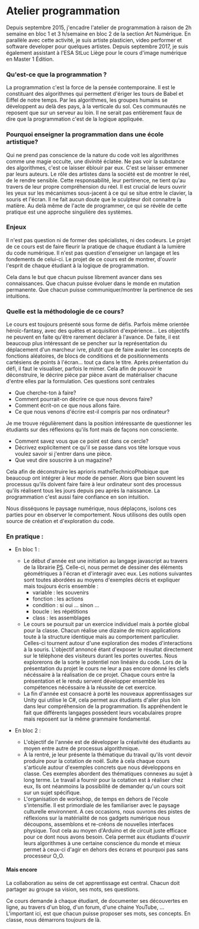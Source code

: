 # Atelier programmation

Depuis septembre 2015, j'encadre l'atelier de programmation à raison de 2h semaine en bloc 1 et 3 h/semaine en bloc 2 de la section Art Numérique. En parallèle avec cette activité, je suis artiste plasticien, video performer et software developer pour quelques artistes. Depuis septembre 2017, je suis également assistant à l'ESA StLuc Liège pour le cours d'image numérique en Master 1 Édition. 

### Qu'est-ce que la programmation ?

La programmation c'est la force de la pensée contemporaine. Il est le constituant des algorithmes qui permettent d'ériger les tours de Babel et Eiffel de notre temps. Par les algorithmes, les groupes humains se développent au delà des pays, à la verticale du sol. Ces communautés ne reposent que sur un serveur au loin. 
Il ne serait pas entièrement faux de dire que la programmation c'est de la logique appliquée. 

### Pourquoi enseigner la programmation dans une école artistique?

Qui ne prend pas conscience de la nature du code voit les algorithmes comme une magie occulte, une divinité éclatée. Ne pas voir la substance des algorithmes, c'est ce laisser éblouir par eux. C'est se laisser emmener par leurs auteurs. 
Le rôle des artistes dans la société est de montrer le réel, de le rendre sensible. Cette responsabilité, leur pertinence, ne tient qu'au travers de leur propre compréhension du réel.
Il est crucial de leurs ouvrir les yeux sur les mécanismes sous-jacent à ce qui se situe entre le clavier, la souris et l'écran. 
Il ne fait aucun doute que le sculpteur doit connaitre la matière. Au delà même de l'acte de programmer, ce qui se révèle de cette pratique est une approche singulière des systèmes.

### Enjeux

Il n'est pas question ni de former des spécialistes, ni des codeurs. Le projet de ce cours est de faire fleurir la pratique de chaque étudiant à la lumière du code numérique. Il n'est pas question d'enseigner un langage et les fondements de celui-ci. Le projet de ce cours est de montrer, d'ouvrir l'esprit de chaque étudiant à la logique de programmation.

Cela dans le but que chacun puisse librement avancer dans ses connaissances. Que chacun puisse évoluer dans le monde en mutation permanente. Que chacun puisse communiquer/montrer la pertinence de ses intuitions.

### Quelle est la méthodologie de ce cours? 

Le cours est toujours présenté sous forme de défis. Parfois même orientée héroïc-fantasy, avec des quêtes et acquisition d'expérience... Les objectifs ne peuvent en faite qu'être rarement déclarer à l'avance. De faite, il est beaucoup plus intéressant de se pencher sur la représentation du déplacement d'un marcheur ivre, plutôt que de faire avaler les concepts de fonctions aléatoires, de blocs de conditions et de positionnements cartésiens de points à l'écran... tout ça dans le titre. 
Après présentation du défi, il faut le visualiser, parfois le mimer. Cela afin de pouvoir le déconstruire, le décrire pièce par pièce avant de matérialiser chacune d'entre elles par la formulation. Ces questions sont centrales 
* Que cherche-ton à faire?
* Comment pourrait-on décrire ce que nous devons faire?
* Comment écrit-on ce que nous allons faire.  
* Ce que nous venons d'écrire est-il compris par nos ordinateur?

Je me trouve régulièrement dans la position intéressante de questionner les étudiants sur des réflexions qu'ils font mais de façons non consciente. 
* Comment savez vous que ce point est dans ce cercle?
* Décrivez explicitement ce qu'il se passe dans vos tête lorsque vous voulez savoir si j'entrer dans une pièce.
* Que veut dire souscrire à un magazine?

Cela afin de déconstruire les aprioris mathéTechnicoPhobique que beaucoup ont intégrer à leur mode de penser. Alors que bien souvent les processus qu'ils doivent faire faire à leur ordinateur sont des processus qu'ils réalisent tous les jours depuis peu après la naissance. La programmation c'est aussi faire confiance en son intuition.

Nous disséquons le paysage numérique, nous déplaçons, isolons ces parties pour en observer le comportement.
Nous utilisons des outils open source de création et d'exploration du code.

### En pratique :

* En bloc 1 : 
	* Le début d'année est une initiation au langage javascript au travers de la librairie [P5](p5js.org ). Celle-ci, nous permet de dessiner des éléments géométriques à l'écran et d'interagir avec eux. Les notions suivantes sont toutes abordées au moyens d'exemples décris et expliquer mais toujours écris ensemble :  
		* variable : les souvenirs 
		* fonction : les actions 
		* condition : si oui ... sinon ...
		* boucle : les répétitions 
		* class : les assemblages
	* Le cours se poursuit par un exercice individuel mais à portée global pour la classe. Chacun réalise une dizaine de micro applications toute à la structure identique mais au comportement particulier. Celles-ci tournent autour d'une exploration des modes d'interactions à la souris. L'objectif annoncé étant d'exposer le résultat directement sur le téléphone des visiteurs durant les portes ouvertes. Nous explorerons de la sorte le potentiel non linéaire du code.
Lors de la présentation du projet le cours ne leur a pas encore donné les clefs nécéssaire à la réalisation de ce projet. Chaque cours entre la présentation et le rendu servent développer ensemble les compétences nécéssaire à la réussite de cet exercice. 
	* La fin d'année est consacré à porté les nouveaux apprentissages sur Unity qui utilise le C#, cela permet aux étudiants d'aller plus loin dans leur compréhension de la programmation. Ils appréhendent le fait que différents langages possèdent leurs vocabulaires propre mais reposent sur la même grammaire fondamental.

* En bloc 2 :
	* L'objectif de l'année est de développer la créativité des étudiants au moyen entre autre de processus algorithmique.
	*  À la rentré, je leur présente la thématique du travail qu'ils vont devoir produire pour la cotation de noël. Suite à cela chaque cours s'articule autour d'exemples concrets que nous développons en classe. Ces exemples abordent des thématiques connexes au sujet à long terme. Le travail a fournir pour la cotation est à réaliser chez eux, Ils ont néanmoins la possibilité de demander qu'un cours soit sur un sujet spécifique.
	* L'organisation de workshop, de temps en dehors de l'école s'intensifie. Il est primordiale de les familiariser avec le paysage culturelle environnent. A ces occasions, nous ouvrons des pistes de réflexions sur la matérialité de nos gadgets numérique nous découpons, assemblons et re-créons de nouvelles interfaces physique. Tout cela au moyen d'Arduino et de circuit juste efficace pour ce dont nous avons besoin. Cela permet aux étudiants d'ouvrir leurs algorithmes à une certaine conscience du monde et mieux permet à ceux-ci d'agir en dehors des écrans et pourquoi pas sans processeur O_O.

#### Mais encore

La collaboration au seins de cet apprentissage est central. Chacun doit partager au groupe sa vision, ses mots, ses questions. 

Ce cours demande à chaque étudiant, de documenter ses découvertes en ligne, au travers d'un blog, d'un forum, d'une chaine YouTube, ... L'important ici, est que chacun puisse proposer ses mots, ses concepts. En classe, nous démarrons toujours de là.